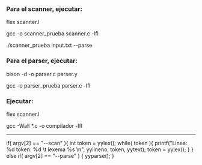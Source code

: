 ### Para el scanner, ejecutar:

flex scanner.l

gcc -o scanner_prueba scanner.c -lfl

./scanner_prueba input.txt --parse

### Para el parser, ejecutar:

bison -d -o parser.c parser.y

gcc -o parser_prueba parser.c -lfl


### Ejecutar:
flex scanner.l

gcc -Wall *.c -o compilador -lfl



-----------
  if( argv[2] == "--scan" ){
    int token = yylex();
    while( token ){
      printf("Linea: %d token: %d \t lexema %s \n", yylineno, token, yytext);
      token = yylex();
    }
  } else if( argv[2] == "--parse" ) {
    yyparse();
  }